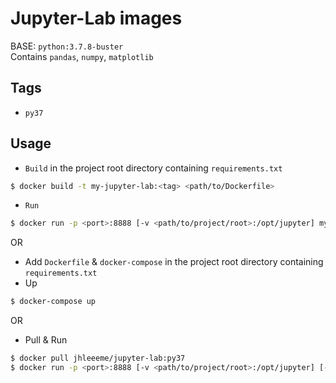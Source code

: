 # Jupyter-Lab images
BASE: ```python:3.7.8-buster```  
Contains ```pandas```, ```numpy```, ```matplotlib```

## Tags
- ```py37```

## Usage
- ```Build``` in the project root directory containing ```requirements.txt```
```bash
$ docker build -t my-jupyter-lab:<tag> <path/to/Dockerfile>
```
- ```Run```
```bash
$ docker run -p <port>:8888 [-v <path/to/project/root>:/opt/jupyter] my-jupyter-lab:<tag>
```

OR

- Add ```Dockerfile``` & ```docker-compose``` in the project root directory containing ```requirements.txt```
- Up
```bash
$ docker-compose up
```

OR

- Pull & Run
```bash
$ docker pull jhleeeme/jupyter-lab:py37
$ docker run -p <port>:8888 [-v <path/to/project/root>:/opt/jupyter] [--name <container-name>] jhleeeme/jupyter-lab:py37
```
